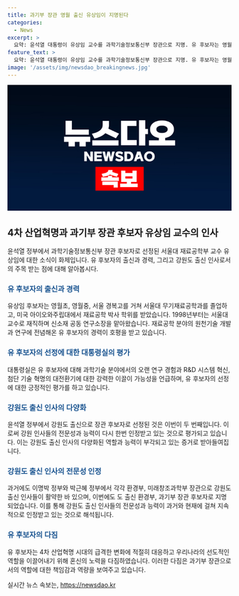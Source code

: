 ```yaml
---
title: 과기부 장관 영월 출신 유상임이 지명된다
categories:
  - News
excerpt: >
  요약: 윤석열 대통령이 유상임 교수를 과학기술정보통신부 장관으로 지명. 유 후보자는 영월 출신으로 교육과 전문 경력을 가진 명성 있는 인물. 도 출신 인사들의 다양성과 전문성을 강조하며 4차 산업혁명 시대에 대응하여 우리나라의 기술 혁신을 이끌 것을 다짐. 강원도의 인재풀이 강조되고 인정받고 있다는 분석과 함께 윤석열 정부의 도 출신 장관 지명이 그 인재의 뛰어난 능력을 입증하고 있다.
feature_text: >
  요약: 윤석열 대통령이 유상임 교수를 과학기술정보통신부 장관으로 지명. 유 후보자는 영월 출신으로 교육과 전문 경력을 가진 명성 있는 인물. 도 출신 인사들의 다양성과 전문성을 강조하며 4차 산업혁명 시대에 대응하여 우리나라의 기술 혁신을 이끌 것을 다짐. 강원도의 인재풀이 강조되고 인정받고 있다는 분석과 함께 윤석열 정부의 도 출신 장관 지명이 그 인재의 뛰어난 능력을 입증하고 있다.
image: '/assets/img/newsdao_breakingnews.jpg'
---
```


<p><img src="/assets/img/newsdao_breakingnews.jpg" alt="ranknews 속보" /></p>

<h2 data-ke-size="size26">4차 산업혁명과 과기부 장관 후보자 유상임 교수의 인사</h2>

<p data-ke-size="size16">윤석열 정부에서 과학기술정보통신부 장관 후보자로 선정된 서울대 재료공학부 교수 유상임에 대한 소식이 화제입니다. 유 후보자의 출신과 경력, 그리고 강원도 출신 인사로서의 주목 받는 점에 대해 알아봅시다.</p>

<h3><b><span style="color: #1a5490;">유 후보자의 출신과 경력</span></b></h3>

<p data-ke-size="size16">유상임 후보자는 영월초, 영월중, 서울 경복고를 거쳐 서울대 무기재료공학과를 졸업하고, 미국 아이오와주립대에서 재료공학 박사 학위를 받았습니다. 1998년부터는 서울대 교수로 재직하며 신소재 공동 연구소장을 맡아왔습니다. 재료공학 분야의 원천기술 개발과 연구에 전념해온 유 후보자의 경력이 호평을 받고 있습니다.</p>

<h3><b><span style="color: #1a5490;">유 후보자의 선정에 대한 대통령실의 평가</span></b></h3>

<p data-ke-size="size16">대통령실은 유 후보자에 대해 과학기술 분야에서의 오랜 연구 경험과 R&D 시스템 혁신, 첨단 기술 혁명의 대전환기에 대한 강력한 이끌이 가능성을 언급하며, 유 후보자의 선정에 대한 긍정적인 평가를 하고 있습니다.</p>

<h3><b><span style="color: #1a5490;">강원도 출신 인사의 다양화</span></b></h3>

<p data-ke-size="size16">윤석열 정부에서 강원도 출신으로 장관 후보자로 선정된 것은 이번이 두 번째입니다. 이로써 강원 인사들의 전문성과 능력이 다시 한번 인정받고 있는 것으로 평가되고 있습니다. 이는 강원도 출신 인사의 다양화된 역할과 능력이 부각되고 있는 증거로 받아들여집니다.</p>

<h3><b><span style="color: #1a5490;">강원도 출신 인사의 전문성 인정</span></b></h3>

<p data-ke-size="size16">과거에도 이명박 정부와 박근혜 정부에서 각각 환경부, 미래창조과학부 장관으로 강원도 출신 인사들이 활약한 바 있으며, 이번에도 도 출신 환경부, 과기부 장관 후보자로 지명되었습니다. 이를 통해 강원도 출신 인사들의 전문성과 능력이 과거와 현재에 걸쳐 지속적으로 인정받고 있는 것으로 해석됩니다.</p>

<h3><b><span style="color: #1a5490;">유 후보자의 다짐</span></b></h3>

<p data-ke-size="size16">유 후보자는 4차 산업혁명 시대의 급격한 변화에 적절히 대응하고 우리나라의 선도적인 역할을 이끌어내기 위해 혼신의 노력을 다짐하였습니다. 이러한 다짐은 과기부 장관으로서의 역할에 대한 책임감과 역량을 보여주고 있습니다.</p>
실시간 뉴스 속보는, <a href="https://newsdao.kr" rel="dofollow">https://newsdao.kr</a>


